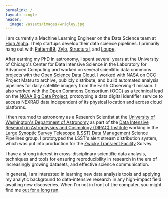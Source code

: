 ```yaml
---
permalink: /
layout: single
header:
  image: /assets/images/wrigley.jpg
---
```


I am currently a Machine Learning Engineer on the Data Science team at [High Alpha](https://highalpha.com).  I help startups develop their data science pipelines.  I primarily hang out with [Pattern89](https://www.pattern89.com/), [Zylo](https://zylo.com/), [Structural](https://www.structural.com/), and [Loupe](https://loupe.co/).

After earning my PhD in astronomy, I spent several years at the University of Chicago's Center for Data Intensive Science in the Laboratory for Advanced Computing and worked on several scientific data commons projects with the [Open Science Data Cloud](https://www.opensciencedatacloud.org). I worked with NASA on OCC Project Matsu to archive, publicly distribute, and build automated analysis pipelines for daily satellite imagery from the Earth Observing-1 mission. I also worked with the [Open Commons Consortium (OCC)](http://occ-data.org) as a technical lead on the [NOAA Big Data Project](https://data-alliance.noaa.gov), prototyping a data digital identifier service to access NEXRAD data independent of its physical location and across cloud platforms.

I then returned to astronomy as a Research Scientist at the [University of Washington's Department of Astronomy](http://depts.washington.edu/astron/) as part of the [Data Intensive Research in Astrophysics and Cosmology (DIRAC) Institute](https://dirac.astro.washington.edu) working in the [Large Synoptic Survey Telescope (LSST) Data Management](https://www.lsst.org/about/dm) Science Pipelines group. I prototyped the LSST's alert stream distribution system, which was put into production for the [Zwicky Transient Facility](https://www.ztf.caltech.edu/) Survey.

I have a strong interest in cross-disciplinary scientific data analysis, techniques and tools for ensuring reproducibility in research in the era of increasingly growing datasets, and effective science communication.

In general, I am interested in learning new data analysis tools and applying my analytic background to data-intensive research in any high-impact field awaiting new discoveries. When I'm not in front of the computer, you might find me [out for a long run](https://twitter.com/runaverage).
